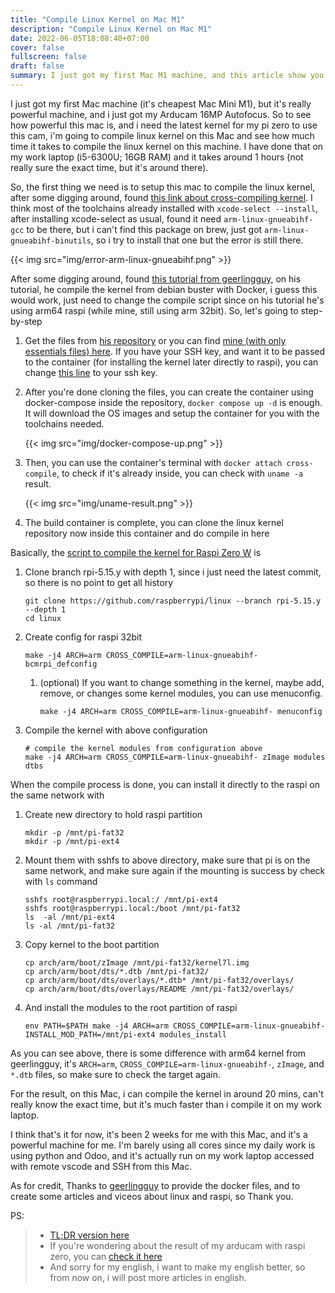 ```yaml
---
title: "Compile Linux Kernel on Mac M1"
description: "Compile Linux Kernel on Mac M1"
date: 2022-06-05T18:08:40+07:00
cover: false
fullscreen: false
draft: false
summary: I just got my first Mac M1 machine, and this article show you step-by-step for me to compile linux kernel for my Raspberry Pi Zero W on my Mac M1 using Docker.
---
```


I just got my first Mac machine (it's cheapest Mac Mini M1), but it's really powerful machine, and i just got my Arducam 16MP Autofocus. So to see how powerful this mac is, and i need the latest kernel for my pi zero to use this cam, i'm going to compile linux kernel on this Mac and see how much time it takes to compile the linux kernel on this machine. I have done that on my work laptop (i5-6300U; 16GB RAM) and it takes around 1 hours (not really sure the exact time, but it's around there).

So, the first thing we need is to setup this mac to compile the linux kernel, after some digging around, found [this link about cross-compiling kernel](https://www.raspberrypi.com/documentation/computers/linux_kernel.html#cross-compiling-the-kernel). I think most of the toolchains already installed with `xcode-select --install`, after installing xcode-select as usual, found it need `arm-linux-gnueabihf-gcc` to be there, but i can't find this package on brew, just got `arm-linux-gnueabihf-binutils`, so i try to install that one but the error is still there.

{{< img src="img/error-arm-linux-gnueabihf.png" >}}

After some digging around, found [this tutorial from geerlingguy](https://github.com/geerlingguy/raspberry-pi-pcie-devices/tree/master/extras/cross-compile), on his tutorial, he compile the kernel from debian buster with Docker, i guess this would work, just need to change the compile script since on his tutorial he's using arm64 raspi (while mine, still using arm 32bit). So, let's going to step-by-step

1. Get the files from [his repository](https://github.com/geerlingguy/raspberry-pi-pcie-devices/tree/master/extras/cross-compile) or you can find [mine (with only essentials files) here](https://github.com/rockavoldy/linux-kernel-cross-compile). If you have your SSH key, and want it to be passed to the container (for installing the kernel later directly to raspi), you can change [this line](https://github.com/rockavoldy/linux-kernel-cross-compile/blob/main/docker-compose.yml#L22) to your ssh key.
2. After you're done cloning the files, you can create the container using docker-compose inside the repository, `docker compose up -d` is enough. It will download the OS images and setup the container for you with the toolchains needed.

    {{< img src="img/docker-compose-up.png" >}}
3. Then, you can use the container's terminal with `docker attach cross-compile`, to check if it's already inside, you can check with `uname -a` result.

    {{< img src="img/uname-result.png" >}}
4. The build container is complete, you can clone the linux kernel repository now inside this container and do compile in here

Basically, the [script to compile the kernel for Raspi Zero W](https://github.com/rockavoldy/linux-kernel-cross-compile/blob/main/README.md#compile-kernel-for-raspi-zero-w) is
1. Clone branch rpi-5.15.y with depth 1, since i just need the latest commit, so there is no point to get all history
    ```shell
    git clone https://github.com/raspberrypi/linux --branch rpi-5.15.y --depth 1
    cd linux
    ```
2. Create config for raspi 32bit
    ```shell
    make -j4 ARCH=arm CROSS_COMPILE=arm-linux-gnueabihf- bcmrpi_defconfig
    ```
    1. (optional) If you want to change something in the kernel, maybe add, remove, or changes some kernel modules, you can use menuconfig.
        ```shell
        make -j4 ARCH=arm CROSS_COMPILE=arm-linux-gnueabihf- menuconfig
        ```
3. Compile the kernel with above configuration
    ```shell
    # compile the kernel modules from configuration above
    make -j4 ARCH=arm CROSS_COMPILE=arm-linux-gnueabihf- zImage modules dtbs
    ```

When the compile process is done, you can install it directly to the raspi on the same network with
1. Create new directory to hold raspi partition
    ```shell
    mkdir -p /mnt/pi-fat32
    mkdir -p /mnt/pi-ext4
    ```
2. Mount them with sshfs to above directory, make sure  that pi is on the same network, and make sure again if the mounting is success by check with `ls` command
    ```shell
    sshfs root@raspberrypi.local:/ /mnt/pi-ext4
    sshfs root@raspberrypi.local:/boot /mnt/pi-fat32
    ls  -al /mnt/pi-ext4
    ls -al /mnt/pi-fat32
    ```
3. Copy kernel to the boot partition
    ```shell
    cp arch/arm/boot/zImage /mnt/pi-fat32/kernel7l.img
    cp arch/arm/boot/dts/*.dtb /mnt/pi-fat32/
    cp arch/arm/boot/dts/overlays/*.dtb* /mnt/pi-fat32/overlays/
    cp arch/arm/boot/dts/overlays/README /mnt/pi-fat32/overlays/
    ```
4. And install the modules to the root partition of raspi
    ```shell
    env PATH=$PATH make -j4 ARCH=arm CROSS_COMPILE=arm-linux-gnueabihf- INSTALL_MOD_PATH=/mnt/pi-ext4 modules_install
    ```
As you can see above, there is some difference with arm64 kernel from geerlingguy, it's `ARCH=arm`, `CROSS_COMPILE=arm-linux-gnueabihf-`, `zImage`, and `*.dtb` files, so make sure to check the target again. 

For the result, on this Mac, i can compile the kernel in around 20 mins, can't really know the exact time, but it's much faster than i compile it on my work laptop.

I think that's it for now, it's been 2 weeks for me with this Mac, and it's a powerful machine for me. I'm barely using all cores since my daily work is using python and Odoo, and it's actually run on my work laptop accessed with remote vscode and SSH from this Mac.

As for credit, Thanks to [geerlingguy](https://github.com/geerlingguy/raspberry-pi-pcie-devices/tree/master/extras/cross-compile) to provide the docker files, and to create some articles and viceos about linux and raspi, so Thank you.

PS: 
> - [TL;DR version here](https://github.com/rockavoldy/linux-kernel-cross-compile)
> - If you're wondering about the result of my arducam with raspi zero, you can [check it here](https://gist.github.com/rockavoldy/ba13b728829af8426d7bc4b3e32ef0ef#about-raspicam)
> - And sorry for my english, i want to make my english better, so from now on, i will post more articles in english.
